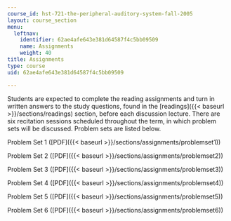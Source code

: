 ```yaml
---
course_id: hst-721-the-peripheral-auditory-system-fall-2005
layout: course_section
menu:
  leftnav:
    identifier: 62ae4afe643e381d64587f4c5bb09509
    name: Assignments
    weight: 40
title: Assignments
type: course
uid: 62ae4afe643e381d64587f4c5bb09509

---
```


Students are expected to complete the reading assignments and turn in written answers to the study questions, found in the [readings]({{< baseurl >}}/sections/readings) section, before each discussion lecture. There are six recitation sessions scheduled throughout the term, in which problem sets will be discussed. Problem sets are listed below.

Problem Set 1 ([PDF]({{< baseurl >}}/sections/assignments/problemset1))

Problem Set 2 ([PDF]({{< baseurl >}}/sections/assignments/problemset2))

Problem Set 3 ([PDF]({{< baseurl >}}/sections/assignments/problemset3))

Problem Set 4 ([PDF]({{< baseurl >}}/sections/assignments/problemset4))

Problem Set 5 ([PDF]({{< baseurl >}}/sections/assignments/problemset5))

Problem Set 6 ([PDF]({{< baseurl >}}/sections/assignments/problemset6))